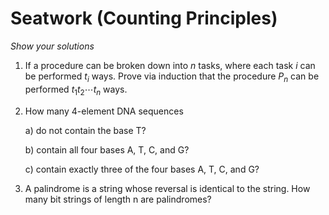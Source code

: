 # Seatwork (Counting Principles)

*Show your solutions*

1. If a procedure can be broken down into $n$ tasks, where each task $i$ can be performed $t_i$  ways. Prove via induction that the procedure $P_n$ can be performed $t_1t_2 \cdots t_n$ ways.

2. How many 4-element DNA sequences

   a) do not contain the base T?

   b) contain all four bases A, T, C, and G?

   c) contain exactly three of the four bases A, T, C, and G?

3. A palindrome is a string whose reversal is identical to the string. How many bit strings of length n are palindromes?
